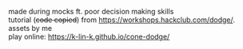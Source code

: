 made during mocks ft. poor decision making skills<br>
tutorial (~~code copied~~) from https://workshops.hackclub.com/dodge/. <br>
assets by me <br>
play online: https://k-lin-k.github.io/cone-dodge/
